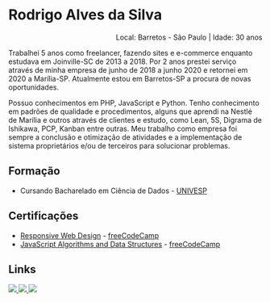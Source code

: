 # Rodrigo Alves da Silva

<p align="right"> Local: Barretos - São Paulo | Idade: 30 anos </p>

<p>Trabalhei 5 anos como freelancer, fazendo sites e e-commerce enquanto estudava em Joinville-SC de 2013 a 2018. Por 2 anos prestei serviço através de minha empresa de junho de 2018 a junho 2020 e retornei em 2020 a Marília-SP. Atualmente estou em
Barretos-SP a procura de novas oportunidades.</p>

<p>Possuo conhecimentos em PHP, JavaScript e Python. Tenho conhecimento em padrões de qualidade e procedimentos, alguns que aprendi na Nestlé de Marília e outros através de clientes e estudo, como Lean, 5S, Digrama de Ishikawa, PCP, Kanban entre outras. Meu trabalho como empresa foi sempre a conclusão e otimização de atividades e a implementação de sistema proprietários e/ou de terceiros para solucionar problemas.</p>

## Formação

* Cursando Bacharelado em Ciência de Dados - [UNIVESP](https://univesp.br/)

## Certificações

* [Responsive Web Design](https://www.freecodecamp.org/certification/rodrigorauai/responsive-web-design) - [freeCodeCamp](https://www.freecodecamp.org/)
* [JavaScript Algorithms and Data Structures](https://www.freecodecamp.org/certification/rodrigorauai/javascript-algorithms-and-data-structures) - [freeCodeCamp](https://www.freecodecamp.org/)

## Links

<p>
  <a href="https://github.com/rodrigorauai" alt="Github">
    <img src="https://img.shields.io/badge/-Github-6610F2?style=for-the-badge&logo=Github&logoColor=FFFFFF&link=https://github.com/rodrigorauai"/>
  </a>
 
  <a href="https://www.linkedin.com/in/rodrigorauai/" alt="Linkedin">
    <img src="https://img.shields.io/badge/-Linkedin-6610F2?style=for-the-badge&logo=Linkedin&logoColor=FFFFFF&link=https://www.linkedin.com/in/rodrigorauai/"/>
  </a>
  
  <a href="https://www.instagram.com/rodrigorauai/" alt="Instagram">
    <img src="https://img.shields.io/badge/-Instagram-6610F2?style=for-the-badge&logo=Instagram&logoColor=FFFFFF&link=https://www.instagram.com/rodrigorauai/"/>
  </a> 
</p>
